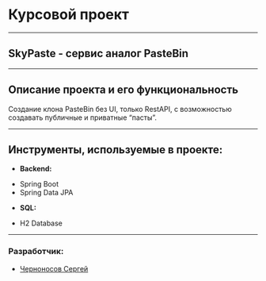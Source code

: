 
<div>

# Курсовой проект
___
## SkyPaste - сервис аналог PasteBin
</div>

___
## Описание проекта и его функциональность

Создание клона PasteBin без UI, только RestAPI, с возможностью создавать публичные и приватные “пасты”.
___
## Инструменты, используемые в проекте:
* **Backend:**
 - Spring Boot
 - Spring Data JPA
* **SQL:**
 - H2 Database

___
### Разработчик:
- [Черноносов Сергей](https://github.com/SergeyCh94)